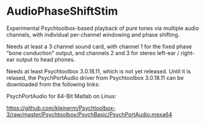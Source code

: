 # AudioPhaseShiftStim
Experimental Psychtoolbox-based playback of pure tones via multiple audio channels,
with individual per-channel windowing and phase shifting.

Needs at least a 3 channel sound card, with channel 1 for the fixed phase
"bone conduction" output, and channels 2 and 3 for stereo left-ear / right-ear
output to head phones.

Needs at least Psychtoolbox 3.0.18.11, which is not yet released.
Until it is relased, the PsychPortAudio driver from Psychtoolbox
3.0.18.11 can be downloaded from the following links:

PsychPortAudio for 64-Bit Matlab on Linux:

https://github.com/kleinerm/Psychtoolbox-3/raw/master/Psychtoolbox/PsychBasic/PsychPortAudio.mexa64
